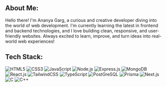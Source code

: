 
## About Me:

Hello there! I'm Ananya Garg, a curious and creative developer diving into the world of web development. I'm currently learning the latest in frontend and backend technologies, and I love building clean, responsive, and user-friendly websites. Always excited to learn, improve, and turn ideas into real-world web experiences!

## Tech Stack:
![HTML5](https://img.shields.io/badge/HTML5-E34F26?style=for-the-badge&logo=html5&logoColor=white) ![CSS3](https://img.shields.io/badge/CSS3-1572B6?style=for-the-badge&logo=css3&logoColor=white) ![JavaScript](https://img.shields.io/badge/JavaScript-323330?style=for-the-badge&logo=javascript&logoColor=F7DF1E) ![Node.js](https://img.shields.io/badge/node.js-339933?style=for-the-badge&logo=Node.js&logoColor=white) ![Express.js](https://img.shields.io/badge/Express%20js-000000?style=for-the-badge&logo=express&logoColor=white) ![MongoDB](https://img.shields.io/badge/-MongoDB-13aa52?style=for-the-badge&logo=mongodb&logoColor=white) ![React.js](https://img.shields.io/badge/-ReactJs-61DAFB?logo=react&logoColor=white&style=for-the-badge) ![TailwindCSS](https://img.shields.io/badge/Tailwind_CSS-grey?style=for-the-badge&logo=tailwind-css&logoColor=38B2AC) ![TypeScript](https://img.shields.io/badge/TypeScript-3178C6?style=for-the-badge&logo=typescript&logoColor=white) ![PostGreSQL](https://img.shields.io/badge/postgresql-4169e1?style=for-the-badge&logo=postgresql&logoColor=white) ![Prisma](https://img.shields.io/badge/Prisma-3982CE?style=for-the-badge&logo=Prisma&logoColor=white) ![Next.js](https://img.shields.io/badge/next.js-000000?style=for-the-badge&logo=nextdotjs&logoColor=white)
![C](https://img.shields.io/badge/C-00599C?style=for-the-badge&logo=c&logoColor=white)  ![C++](	https://img.shields.io/badge/C%2B%2B-00599C?style=for-the-badge&logo=c%2B%2B&logoColor=white)

